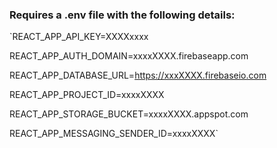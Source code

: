 ### Requires a .env file with the following details:

`REACT_APP_API_KEY=XXXXxxxx

REACT_APP_AUTH_DOMAIN=xxxxXXXX.firebaseapp.com

REACT_APP_DATABASE_URL=https://xxxXXXX.firebaseio.com

REACT_APP_PROJECT_ID=xxxxXXXX

REACT_APP_STORAGE_BUCKET=xxxxXXXX.appspot.com

REACT_APP_MESSAGING_SENDER_ID=xxxxXXXX`